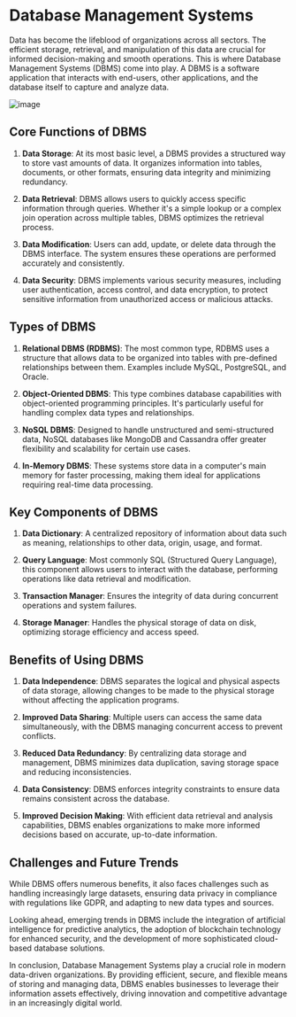 # Database Management Systems

Data has become the lifeblood of organizations across all sectors. The efficient storage, retrieval, and manipulation of this data are crucial for informed decision-making and smooth operations. This is where Database Management Systems (DBMS) come into play. A DBMS is a software application that interacts with end-users, other applications, and the database itself to capture and analyze data.

![image](https://github.com/user-attachments/assets/1ef5e9ac-8b2e-4408-89fb-e3c0f3b142c6)

## Core Functions of DBMS

1. **Data Storage**: At its most basic level, a DBMS provides a structured way to store vast amounts of data. It organizes information into tables, documents, or other formats, ensuring data integrity and minimizing redundancy.

2. **Data Retrieval**: DBMS allows users to quickly access specific information through queries. Whether it's a simple lookup or a complex join operation across multiple tables, DBMS optimizes the retrieval process.

3. **Data Modification**: Users can add, update, or delete data through the DBMS interface. The system ensures these operations are performed accurately and consistently.

4. **Data Security**: DBMS implements various security measures, including user authentication, access control, and data encryption, to protect sensitive information from unauthorized access or malicious attacks.

## Types of DBMS

1. **Relational DBMS (RDBMS)**: The most common type, RDBMS uses a structure that allows data to be organized into tables with pre-defined relationships between them. Examples include MySQL, PostgreSQL, and Oracle.

2. **Object-Oriented DBMS**: This type combines database capabilities with object-oriented programming principles. It's particularly useful for handling complex data types and relationships.

3. **NoSQL DBMS**: Designed to handle unstructured and semi-structured data, NoSQL databases like MongoDB and Cassandra offer greater flexibility and scalability for certain use cases.

4. **In-Memory DBMS**: These systems store data in a computer's main memory for faster processing, making them ideal for applications requiring real-time data processing.

## Key Components of DBMS

1. **Data Dictionary**: A centralized repository of information about data such as meaning, relationships to other data, origin, usage, and format.

2. **Query Language**: Most commonly SQL (Structured Query Language), this component allows users to interact with the database, performing operations like data retrieval and modification.

3. **Transaction Manager**: Ensures the integrity of data during concurrent operations and system failures.

4. **Storage Manager**: Handles the physical storage of data on disk, optimizing storage efficiency and access speed.

## Benefits of Using DBMS

1. **Data Independence**: DBMS separates the logical and physical aspects of data storage, allowing changes to be made to the physical storage without affecting the application programs.

2. **Improved Data Sharing**: Multiple users can access the same data simultaneously, with the DBMS managing concurrent access to prevent conflicts.

3. **Reduced Data Redundancy**: By centralizing data storage and management, DBMS minimizes data duplication, saving storage space and reducing inconsistencies.

4. **Data Consistency**: DBMS enforces integrity constraints to ensure data remains consistent across the database.

5. **Improved Decision Making**: With efficient data retrieval and analysis capabilities, DBMS enables organizations to make more informed decisions based on accurate, up-to-date information.

## Challenges and Future Trends

While DBMS offers numerous benefits, it also faces challenges such as handling increasingly large datasets, ensuring data privacy in compliance with regulations like GDPR, and adapting to new data types and sources.

Looking ahead, emerging trends in DBMS include the integration of artificial intelligence for predictive analytics, the adoption of blockchain technology for enhanced security, and the development of more sophisticated cloud-based database solutions.

In conclusion, Database Management Systems play a crucial role in modern data-driven organizations. By providing efficient, secure, and flexible means of storing and managing data, DBMS enables businesses to leverage their information assets effectively, driving innovation and competitive advantage in an increasingly digital world.
